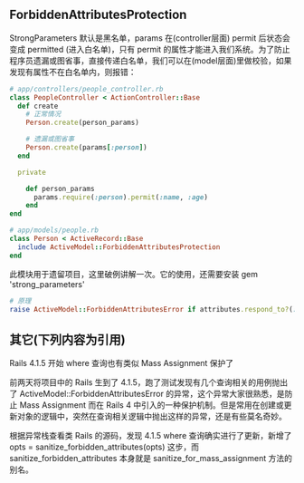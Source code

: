 ## ForbiddenAttributesProtection

StrongParameters 默认是黑名单，params 在(controller层面) permit 后状态会变成 permitted (进入白名单)，只有 permit 的属性才能进入我们系统。为了防止程序员遗漏或图省事，直接传递白名单，我们可以在(model层面)里做校验，如果发现有属性不在白名单内，则报错：

```ruby
# app/controllers/people_controller.rb
class PeopleController < ActionController::Base
  def create
    # 正常情况
    Person.create(person_params)

    # 遗漏或图省事
    Person.create(params[:person])
  end

  private

    def person_params
      params.require(:person).permit(:name, :age)
    end
end
```

```ruby
# app/models/people.rb
class Person < ActiveRecord::Base
  include ActiveModel::ForbiddenAttributesProtection
end
```

此模块用于遗留项目，这里破例讲解一次。它的使用，还需要安装 gem 'strong_parameters'

```ruby
# 原理
raise ActiveModel::ForbiddenAttributesError if attributes.respond_to?(:permitted?) && !attributes.permitted?
```

## 其它(下列内容为引用)

Rails 4.1.5 开始 where 查询也有类似 Mass Assignment 保护了

前两天将项目中的 Rails 生到了 4.1.5，跑了测试发现有几个查询相关的用例抛出了 ActiveModel::ForbiddenAttributesError 的异常，这个异常大家很熟悉，是防止 Mass Assignment 而在 Rails 4 中引入的一种保护机制。但是常用在创建或更新对象的逻辑中，突然在查询相关逻辑中抛出这样的异常，还是有些莫名奇妙。

根据异常栈查看类 Rails 的源码，发现 4.1.5 where 查询确实进行了更新，新增了 opts = sanitize_forbidden_attributes(opts) 这步，而 sanitize_forbidden_attributes 本身就是 sanitize_for_mass_assignment 方法的别名。
